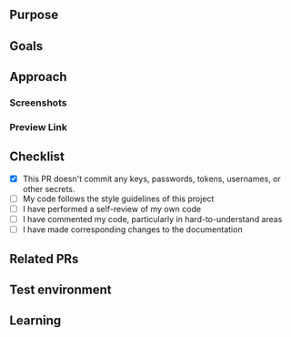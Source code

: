 <!--- Provide a general summary of the PR in the Title above -->

## Purpose

<!--- Describe the problems, issues, or needs driving this feature/fix and include links to related issues in the following format: Resolves issue1, issue2, etc. -->

## Goals
<!---  Describe the solutions that this feature/fix will introduce to resolve the problems described above -->

## Approach
<!--- Describe how you are implementing the solutions. Include a link to a Markdown file or Google doc if the feature write-up is too long to paste here. -->

### Screenshots
<!---  Include an animated GIF or screenshot if the change affects the UI.  -->
  
### Preview Link
<!---  Publish your project to github pages and add the preview link  -->
<!---  go to repo settings > options > git hub pages  > chose master branch > navigate to https://{username}.github.io/{repo-name}  -->

##  Checklist
- [x] This PR doesn't commit any keys, passwords, tokens, usernames, or other secrets.
- [ ] My code follows the style guidelines of this project
- [ ] I have performed a self-review of my own code
- [ ] I have commented my code, particularly in hard-to-understand areas
- [ ] I have made corresponding changes to the documentation

## Related PRs
<!--- List any other related PRs --> 

## Test environment
<!--- List all JDK versions, operating systems, databases, and browser/versions on which this feature/fix was tested --> 

## Learning
<!--- Describe the research phase and any blog posts, patterns, libraries, or add-ons you used to solve the problem. -->
